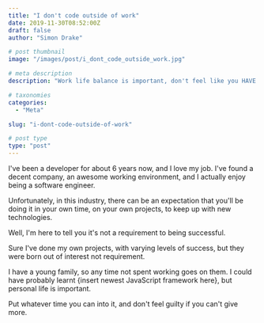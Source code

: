 ```yaml
---
title: "I don't code outside of work"
date: 2019-11-30T08:52:00Z
draft: false
author: "Simon Drake"

# post thumbnail
image: "/images/post/i_dont_code_outside_work.jpg"

# meta description
description: "Work life balance is important, don't feel like you HAVE to work in your downtime just to succeed as a software engineer. "

# taxonomies
categories:
  - "Meta"

slug: "i-dont-code-outside-of-work"

# post type
type: "post"
---
```



I've been a developer for about 6 years now, and I love my job. I've found a decent company, an awesome working environment, and I actually enjoy being a software engineer.

Unfortunately, in this industry, there can be an expectation that you'll be doing it in your own time, on your own projects, to keep up with new technologies.

Well, I'm here to tell you it's not a requirement to being successful.

Sure I've done my own projects, with varying levels of success, but they were born out of interest not requirement.

I have a young family, so any time not spent working goes on them. I could have probably learnt {insert newest JavaScript framework here}, but personal life is important.

Put whatever time you can into it, and don't feel guilty if you can't give more.

